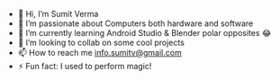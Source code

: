 - 👋 Hi, I’m Sumit Verma
- 👀 I’m passionate about Computers both hardware and software
- 🌱 I’m currently learning Android Studio & Blender polar opposites 😂
- 💞️ I’m looking to collab on some cool projects
- 📫 How to reach me info.sumitv@gmail.com
- ⚡ Fun fact: I used to perform magic!

<!---
usxv/usxv is a ✨ special ✨ repository because its `README.md` (this file) appears on your GitHub profile.
You can click the Preview link to take a look at your changes.
--->
